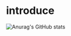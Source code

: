 # introduce

![Anurag's GitHub stats](https://github-readme-stats.vercel.app/api?username=TAEWOOKK&show_icons=true&theme=radical)
